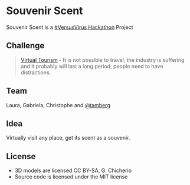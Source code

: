 # Souvenir Scent
Souvenir Scent is a [#VersusVirus Hackathon](https://versusvirus.ch/) Project

## Challenge
> [Virtual Tourism](https://airtable.com/shrh5sZgihl4otzgQ/tbl6sM6awYPMu9XbC/viwmAhTo2VVbreodF/rec8zsRYP3fLBmaWM?blocks=hide) - It is not possible to travel, the industry is suffering and it probably will last a long period; people need to have distractions.

## Team
Laura, Gabriela, Christophe and [@tamberg](https://twitter.com/tamberg)

## Idea
Virtually visit any place, get its scent as a souvenir.

## License
- 3D models are licensed CC BY-SA, G. Chicherio
- Source code is licensed under the MIT license
